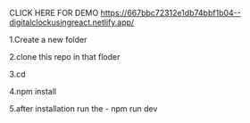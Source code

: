 CLICK HERE FOR DEMO 
https://667bbc72312e1db74bbf1b04--digitalclockusingreact.netlify.app/

1.Create a new folder

2.clone this repo in that floder

3.cd <new project name>

4.npm install

5.after installation run the - npm run dev
